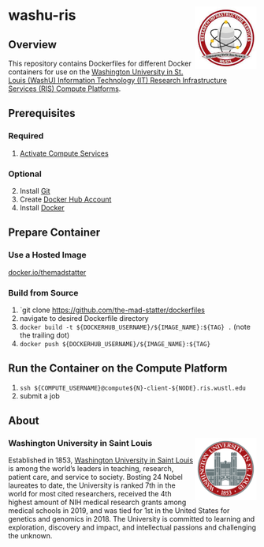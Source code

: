 # washu-ris <img src="img/ris_logo.jpg" align="right" width="125px" />

## Overview

This repository contains Dockerfiles for different Docker containers for use on the [Washington University in St. Louis (WashU) Information Technology (IT) Research Infrastructure Services (RIS) Compute Platforms](https://washu.atlassian.net/wiki/spaces/RUD/overview).

## Prerequisites

### Required

1. [Activate Compute Services](https://ris.wustl.edu/services/compute/resources/)

### Optional

2. Install [Git](https://git-scm.com/downloads)
3. Create [Docker Hub Account](https://hub.docker.com/)
4. Install [Docker](https://docs.docker.com/get-docker/)

## Prepare Container

### Use a Hosted Image

[docker.io/themadstatter](https://hub.docker.com/repositories/themadstatter)

### Build from Source

1. `git clone https://github.com/the-mad-statter/dockerfiles
2. navigate to desired Dockerfile directory
3. `docker build -t ${DOCKERHUB_USERNAME}/${IMAGE_NAME}:${TAG} .` (note the trailing dot)
4. `docker push ${DOCKERHUB_USERNAME}/${IMAGE_NAME}:${TAG}`

## Run the Container on the Compute Platform

1. `ssh ${COMPUTE_USERNAME}@compute${N}-client-${NODE}.ris.wustl.edu`
2. submit a job

## About

### Washington University in Saint Louis <img src="img/brookings_seal.png" align="right" width="125px"/>

Established in 1853, [Washington University in Saint
Louis](https://www.wustl.edu) is among the world’s leaders in teaching,
research, patient care, and service to society. Bosting 24 Nobel
laureates to date, the University is ranked 7th in the world for most
cited researchers, received the 4th highest amount of NIH medical
research grants among medical schools in 2019, and was tied for 1st in
the United States for genetics and genomics in 2018. The University is
committed to learning and exploration, discovery and impact, and
intellectual passions and challenging the unknown.